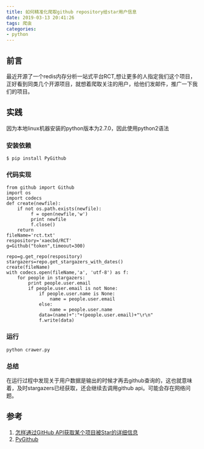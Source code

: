 ```yaml
---
title: 如何精准化爬取github repository给star用户信息
date: 2019-03-13 20:41:26
tags: 爬虫
categories:
- python
---
```

## 前言
最近开源了一个redis内存分析一站式平台RCT,想让更多的人指定我们这个项目，正好看到同类几个开源项目，就想着爬取关注的用户，给他们发邮件，推广一下我们的项目。
## 实践
因为本地linux机器安装的python版本为2.7.0，因此使用python2语法
### 安装依赖
```
$ pip install PyGithub
```
### 代码实现
```
from github import Github
import os
import codecs
def create(newfile):
    if not os.path.exists(newfile):
         f = open(newfile,'w')
         print newfile
         f.close()
    return
fileName='rct.txt'
respository='xaecbd/RCT'
g=Github("token",timeout=300)

repo=g.get_repo(respository)
stargazers=repo.get_stargazers_with_dates()
create(fileName)
with codecs.open(fileName,'a', 'utf-8') as f:
    for people in stargazers:
        print people.user.email
        if people.user.email is not None:
            if people.user.name is None:
                name = people.user.email
            else:
                name = people.user.name
            data=(name)+":"+(people.user.email)+"\r\n"
            f.write(data)
```
### 运行
```
python crawer.py
```
### 总结
在运行过程中发现关于用户数据是输出的时候才再去github查询的，这也就意味着，及时stargazers已经获取，还会继续去调用github api。可能会存在网络问题。
## 参考
1. [怎样通过GitHub API获取某个项目被Star的详细信息](https://blog.csdn.net/qysh123/article/details/79782963)
2. [PyGithub](https://github.com/PyGithub/PyGithub)